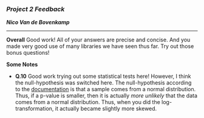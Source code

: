 ### ***Project 2 Feedback***

***Nico Van de Bovenkamp***
***

**Overall** Good work! All of your answers are precise and concise. And you made very good use of many libraries we have seen thus far. Try out those bonus questions!

**Some Notes**

* **Q.10** Good work trying out some statistical tests here! However, I think the null-hypothesis was switched here. The null-hypothesis according to the [documentation](https://docs.scipy.org/doc/scipy/reference/generated/scipy.stats.normaltest.html) is that a sample comes from a normal distribution. Thus, if a p-value is smaller, then it is actually *more unlikely* that the data comes from a normal distribution. Thus, when you did the log-transformation, it actually became slightly more skewed.
